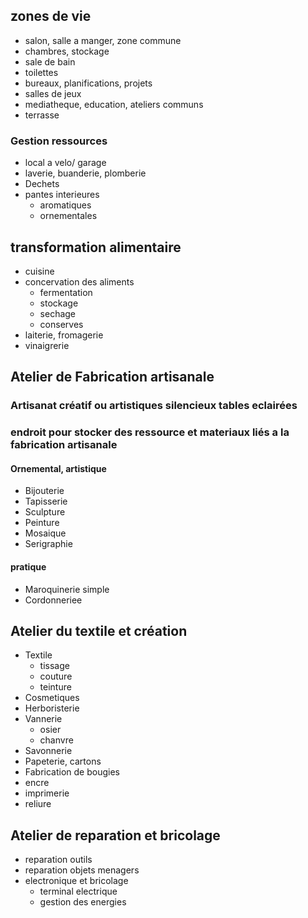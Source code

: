 ## zones de vie
- salon, salle a manger, zone commune
- chambres, stockage
- sale de bain
- toilettes
- bureaux, planifications, projets
- salles de jeux
- mediatheque, education, ateliers communs
- terrasse
### Gestion ressources
- local a velo/ garage
- laverie, buanderie, plomberie
- Dechets
- pantes interieures
  - aromatiques
  - ornementales

## transformation alimentaire
- cuisine
- concervation des aliments
  - fermentation
  - stockage
  - sechage
  - conserves
- laiterie, fromagerie
- vinaigrerie

## Atelier de Fabrication artisanale
### Artisanat créatif ou artistiques silencieux tables eclairées
### endroit pour stocker des ressource et materiaux liés a la fabrication artisanale

#### Ornemental, artistique
- Bijouterie
- Tapisserie
- Sculpture
- Peinture
- Mosaique
- Serigraphie
#### pratique
- Maroquinerie simple
- Cordonneriee

## Atelier du textile et création
- Textile
  - tissage
  - couture
  - teinture
- Cosmetiques
- Herboristerie
- Vannerie
  - osier
  - chanvre
- Savonnerie
- Papeterie, cartons
- Fabrication de bougies
- encre
- imprimerie
- reliure

## Atelier de reparation et bricolage
- reparation outils
- reparation objets menagers
- electronique et bricolage
  - terminal electrique
  - gestion des energies

